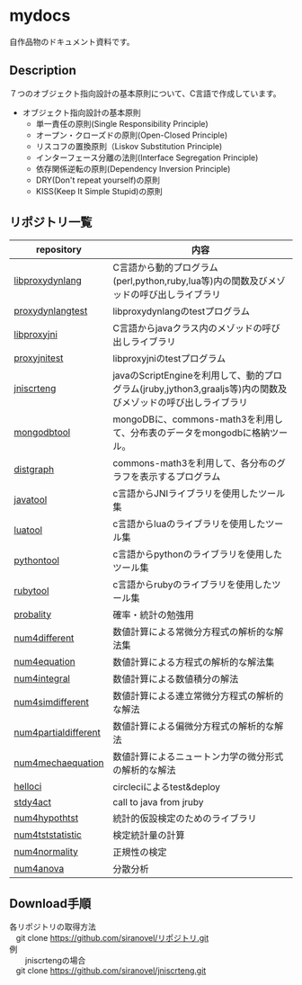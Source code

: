 mydocs
======
自作品物のドキュメント資料です。

## Description ##
７つのオブジェクト指向設計の基本原則について、C言語で作成しています。  

- オブジェクト指向設計の基本原則  
  - 単一責任の原則(Single Responsibility Principle)
  - オープン・クローズドの原則(Open-Closed Principle)
  - リスコフの置換原則（Liskov Substitution Principle)
  - インターフェース分離の法則(Interface Segregation Principle)
  - 依存関係逆転の原則(Dependency Inversion Principle)
  - DRY(Don't repeat yourself)の原則
  - KISS(Keep It Simple Stupid)の原則

## リポジトリ一覧 ##

|repository                            |内容                                                                                   |
|--------------------------------------|---------------------------------------------------------------------------------------|
|[libproxydynlang](proxydynlang/lib)   |C言語から動的プログラム(perl,python,ruby,lua等)内の関数及びメゾッドの呼び出しライブラリ|
|[proxydynlangtest](proxydynlang/test) |libproxydynlangのtestプログラム                                                        |
|[libproxyjni](proxyjni/lib)           |C言語からjavaクラス内のメゾッドの呼び出しライブラリ                                    |
|[proxyjnitest](proxyjni/test)         |libproxyjniのtestプログラム                                                            |
|[jniscrteng](jniscrteng)              |javaのScriptEngineを利用して、動的プログラム(jruby,jython3,graaljs等)内の関数及びメゾッドの呼び出しライブラリ|
|[mongodbtool](mongodbtool/)           |mongoDBに、commons-math3を利用して、分布表のデータをmongodbに格納ツール。              |
|[distgraph](distgraph/)               |commons-math3を利用して、各分布のグラフを表示するプログラム                            |
|[javatool](javatool/)                 |c言語からJNIライブラリを使用したツール集                                               |
|[luatool](luatool/)                   |c言語からluaのライブラリを使用したツール集                                             |
|[pythontool](pythontool/)             |c言語からpythonのライブラリを使用したツール集                                          |
|[rubytool](rubytool/)                 |c言語からrubyのライブラリを使用したツール集                                            |
|[probality](probablty/)               |確率・統計の勉強用                                                                     |
|[num4different](num4different)        |数値計算による常微分方程式の解析的な解法集                                                       |
|[num4equation](num4equation)          |数値計算による方程式の解析的な解法集                                                       |
|[num4integral](num4integral)          |数値計算による数値積分の解法 |
|[num4simdifferent](num4simdifferent)  |数値計算による連立常微分方程式の解析的な解法 |
|[num4partialdifferent](num4partidifferent)     |数値計算による偏微分方程式の解析的な解法 |
|[num4mechaequation](num4phyequation/num4mechaequation) |数値計算によるニュートン力学の微分形式の解析的な解法     |
|[helloci](helloci)                    |circleciによるtest&deploy|
|[stdy4act](stdy4act)                  |call to java from jruby |
|[num4hypothtst](num4hypothtst)        |統計的仮設検定のためのライブラリ |
|[num4tststatistic](num4tststatistic)  |検定統計量の計算 |
|[num4normality](num4normality)        |正規性の検定|
|[num4anova](num4anova)                |分散分析|

## Download手順 ##

各リポジトリの取得方法  
    git clone https://github.com/siranovel/リポジトリ.git  
例  
　　jniscrtengの場合  
    git clone https://github.com/siranovel/jniscrteng.git  

